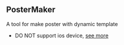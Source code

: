 PosterMaker
-----

A tool for make poster with dynamic template

- DO NOT support ios device, [see more](https://github.com/tsayen/dom-to-image#browsers)
